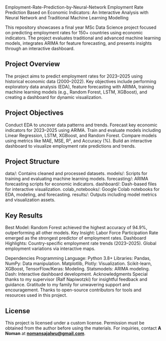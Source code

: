 Employment-Rate-Prediction-by-Neural-Network
Employment Rate Prediction Based on Economic Indicators: An Interactive Analysis with Neural Network and Traditional Machine Learning Modelling

This repository showcases a final year MSc Data Science project focused on predicting employment rates for 150+ countries using economic indicators. The project evaluates traditional and advanced machine learning models, integrates ARIMA for feature forecasting, and presents insights through an interactive dashboard.

## Project Overview
The project aims to predict employment rates for 2023–2025 using historical economic data (2000–2022). Key objectives include performing exploratory data analysis (EDA), feature forecasting with ARIMA, training machine learning models (e.g., Random Forest, LSTM, XGBoost), and creating a dashboard for dynamic visualization.

## Project Objectives
Conduct EDA to uncover data patterns and trends.
Forecast key economic indicators for 2023–2025 using ARIMA.
Train and evaluate models including Linear Regression, LSTM, XGBoost, and Random Forest.
Compare models using metrics like MAE, MSE, R², and Accuracy (%).
Build an interactive dashboard to visualize employment rate predictions and trends.
## Project Structure
data/: Contains cleaned and processed datasets.
models/: Scripts for training and evaluating machine learning models.
forecasting/: ARIMA forecasting scripts for economic indicators.
dashboard/: Dash-based files for interactive visualization.
colab_notebooks/: Google Colab notebooks for EDA, modeling, and forecasting.
results/: Outputs including model metrics and visualization assets.
## Key Results
Best Model: Random Forest achieved the highest accuracy of 94.9%, outperforming all other models.
Key Insight: Labor Force Participation Rate emerged as the strongest predictor of employment rates.
Dashboard Highlights:
Country-specific employment rate trends (2023–2025).
Global employment variations via interactive maps.


 
Dependencies
Programming Language: Python 3.8+
Libraries:
Pandas, NumPy: Data manipulation.
Matplotlib, Plotly: Visualization.
Scikit-learn, XGBoost, TensorFlow/Keras: Modeling.
Statsmodels: ARIMA modeling.
Dash: Interactive dashboard development.
Acknowledgments
Special thanks to my supervisor (Ralf Napiwotzki) for insightful feedback and guidance.
Gratitude to my family for unwavering support and encouragement.
Thanks to open-source contributors for tools and resources used in this project.

## License
This project is licensed under a custom license. Permission must be obtained from the author before using the materials. For inquiries, contact **A Noman** at **nomansajalwu@gmail.com**.


